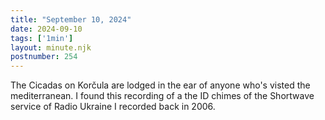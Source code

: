 ```yaml
---
title: "September 10, 2024"
date: 2024-09-10
tags: ['1min']
layout: minute.njk
postnumber: 254
---	
```


The Cicadas on Korčula are lodged in the ear of anyone who's visted the mediterranean. I found this recording of a the ID chimes of the Shortwave service of Radio Ukraine I recorded back in 2006. 
